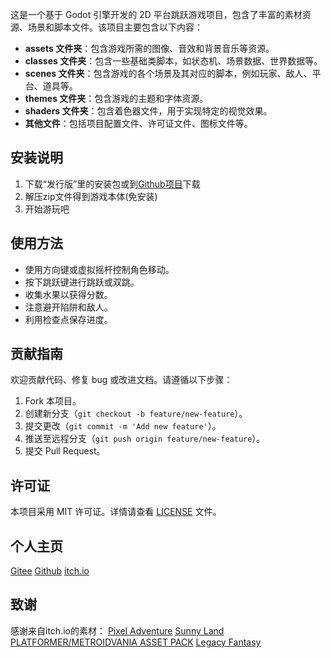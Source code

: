 这是一个基于 Godot 引擎开发的 2D 平台跳跃游戏项目，包含了丰富的素材资源、场景和脚本文件。该项目主要包含以下内容：

- **assets 文件夹**：包含游戏所需的图像、音效和背景音乐等资源。
- **classes 文件夹**：包含一些基础类脚本，如状态机、场景数据、世界数据等。
- **scenes 文件夹**：包含游戏的各个场景及其对应的脚本，例如玩家、敌人、平台、道具等。
- **themes 文件夹**：包含游戏的主题和字体资源。
- **shaders 文件夹**：包含着色器文件，用于实现特定的视觉效果。
- **其他文件**：包括项目配置文件、许可证文件、图标文件等。

## 安装说明

1. 下载“发行版”里的安装包或到[Github项目](https://github.com/zly-a1/platform2d.git)下载
2. 解压zip文件得到游戏本体(免安装)
3. 开始游玩吧

## 使用方法

- 使用方向键或虚拟摇杆控制角色移动。
- 按下跳跃键进行跳跃或双跳。
- 收集水果以获得分数。
- 注意避开陷阱和敌人。
- 利用检查点保存进度。

## 贡献指南

欢迎贡献代码、修复 bug 或改进文档。请遵循以下步骤：

1. Fork 本项目。
2. 创建新分支（`git checkout -b feature/new-feature`）。
3. 提交更改（`git commit -m 'Add new feature'`）。
4. 推送至远程分支（`git push origin feature/new-feature`）。
5. 提交 Pull Request。

## 许可证

本项目采用 MIT 许可证。详情请查看 [LICENSE](LICENSE) 文件。

## 个人主页
 [Gitee](https://gitee.com/zly-k)
 [Github](https://github.com/zly-a1)
 [itch.io](https://zly-a.itch.io)

## 致谢
感谢来自itch.io的素材：
 [Pixel Adventure](https://pixelfrog-assets.itch.io/pixel-adventure-1)
 [Sunny Land](https://ansimuz.itch.io/sunny-land-pixel-game-art)
 [PLATFORMER/METROIDVANIA ASSET PACK](https://o-lobster.itch.io/platformmetroidvania-pixel-art-asset-pack)
 [Legacy Fantasy](https://anokolisa.itch.io/sidescroller-pixelart-sprites-asset-pack-forest-16x16)

